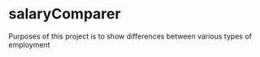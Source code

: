 # salaryComparer
Purposes of this project is to show differences between various types of employment
